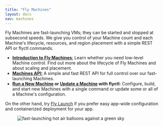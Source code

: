 ```yaml
---
title: "Fly Machines"
layout: docs
nav: machines
---
```


Fly Machines are fast-launching VMs; they can be started and stopped at subsecond speeds. We give you control of your Machine count and each Machine's lifecycle, resources, and region placement with a simple REST API or flyctl commands.

- [**Introduction to Fly Machines**:](/docs/machines/overview/) Learn whether you need low-level Machine control. Find out more about the lifecycle of Fly Machines and about scaling and placement.
- [**Machines API:**](/docs/machines/api/) A simple and fast REST API for full control over our fast-launching Machines.
- **[Run a New Machine](/docs/machines/flyctl/fly-machine-run/) or [Update a Machine](/docs/machines/flyctl/fly-machine-update/) with flyctl:** Configure, build, and start new Machines with a single command or update some or all of a Machine's configuration.

On the other hand, try [Fly Launch](/docs/reference/fly-launch/) if you prefer easy app-wide configuration and containerized deployment for your app.

<figure>
  <img src="/static/images/docs-machines-fast.webp" alt="fast-launching hot air balloons against a green sky">
</figure>
